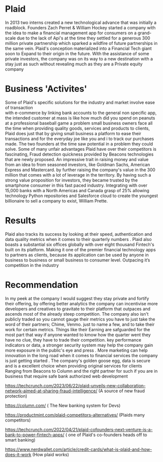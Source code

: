#  Plaid

In 2013 two interns created a new technological advance that was initially a roadblock. 
Founders Zach Perret & William Hockey started a company with the idea to make a financial 
management app for consumers on a grand-scale
due to the lack of Api's at the time they settled for a generous 300 million private partnership which 
sparked a wildfire of future partnerships in the same vein.
Plaid's conception materialized into a Financial Tech giant soon to Expand to their origin in the
future. With the assistance of some private investors, the company was on its way to a new destination with a stay just as such without 
revealing much as they are a Private equity company 

# Business 'Activites'
Some of Plaid's specific solutions for the industry and market involve ease of transaction  
with e-commerce by linking bank accounts to the general non specific app, the intended customer at mass is like how much did you spend on peanuts at a professional baseball game 
a problem small business owners face all the time when providing quality goods, services and products to clients, Plaid does just that by giving small business a platform to 
ease their transactions and for the everyday joe like you and i to track our purchases made.
The two founders at the time saw potential in a problem they could solve. Some of many
 unfair advantages Plaid have over their competitors is fascinating, Fraud detection quickness provided by Beacons
technologies that are newly proposed. An impressive trait in raising money and value from an idea to from seasoned investors, like Goldman Sachs, American Express and Mastercard. by further raising the company's value in the 300 million that comes with a lot of leverage in the territory. By having such a strong value proposition for investors, they became trusted by the smartphone consumer in this fast paced industry.
Integrating with over 15,000 banks with a North Americas and Canada grasp of 25%
allowing technology Python repositories and Salesforce cloud to create the youngest billionaire to sell a company to exist, William Prette.


# Results
Plaid also tracks its success by looking at their speed, authentication and data quality metrics
when it comes to their quarterly numbers . Plaid also boasts a substantial six offices globally with over eight thousand Fintech's built
on its platform. Making it one of the premier financial technology apps to partners as clients,
because its application can be used by anyone in business to business or small business to 
consumer level. Outpacing it’s competition in the industry 

# Recommendation
In my peek at the company I would suggest they stay private and fortify their offering, by offering better analytics the company can incentivise more developers and creatives to gravitate to their platform that outpaces and ascends most of the already steep competition. The company also isn't publicly traded so you cannot gauge their metrics you have to just take the word of their partners; Chime, Venmo. just to name a few, and to take their work for certain metrics. Things like their Earning are safguarded for the most part that way if anyone wanted to kmow how the quarter went they have no clue, they have to trade their competition.
 key performance indicators or data, a stronger security system may help the company gain more exposure in the public's eye and press . More marketing can help innovation in the long road  when it comes to financial services the company is just getting started .
 The company's golden goose egg, data is secure and is a excellent choice when providing original services for 
clients Ranging from Beacons to Column and the right partner for such if you are in business that require safe bank authorized web development




https://techcrunch.com/2023/06/22/plaid-unveils-new-collaboration-network-aimed-at-sharing-fraud-intelligence/ (A source of new fraud protection)

https://column.com/ ( The New banking system for Devs)

https://productmint.com/plaid-competitors-alternatives/ (Plaids many competitors)

https://techcrunch.com/2022/04/21/plaid-cofounders-next-venture-is-a-bank-to-power-fintech-apps/ ( one of Plaid's co-founders heads off to smart banking)

https://www.nerdwallet.com/article/credit-cards/what-is-plaid-and-how-does-it-work (How plaid works)
